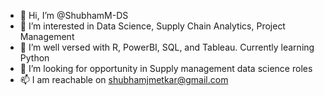 - 👋 Hi, I’m @ShubhamM-DS
- 👀 I’m interested in Data Science, Supply Chain Analytics, Project Management
- 🌱 I’m well versed with R, PowerBI, SQL, and Tableau. Currently learning Python
- 💞️ I’m looking for opportunity in Supply management data science roles 
- 📫 I am reachable on shubhamjmetkar@gmail.com

<!---
ShubhamM-DS/ShubhamM-DS is a ✨ special ✨ repository because its `README.md` (this file) appears on your GitHub profile.
You can click the Preview link to take a look at your changes.
--->
